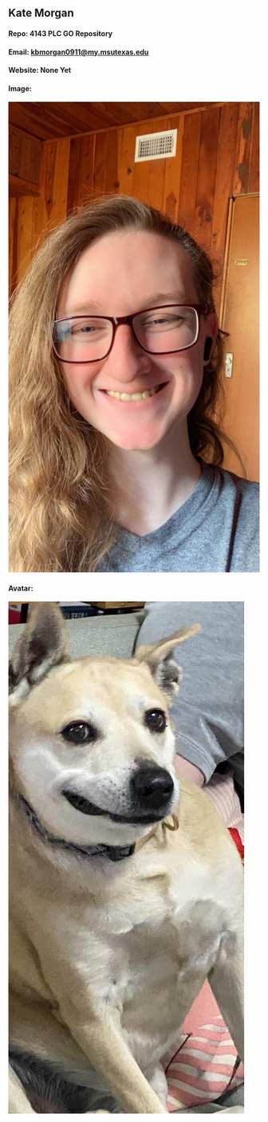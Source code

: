 ## Kate Morgan
#### Repo: 4143 PLC GO Repository
#### Email: kbmorgan0911@my.msutexas.edu
#### Website: None Yet
#### Image: 
![Picture of me](https://github.com/KateM80/2143-OOP-morgan/blob/main/Picture%20for%20OOP.jpg)
#### Avatar:
![Avatar](https://github.com/KateM80/2143-OOP-morgan/blob/main/NewPF.jpg)